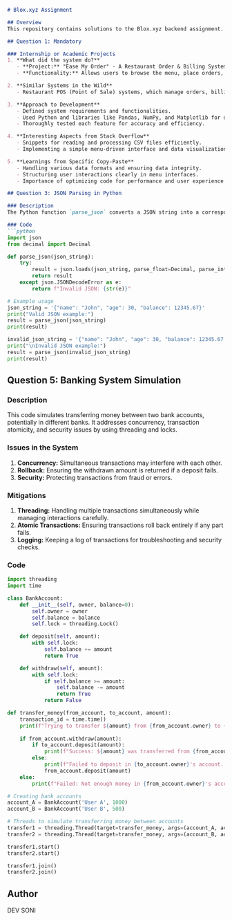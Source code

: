 ```markdown
# Blox.xyz Assignment

## Overview
This repository contains solutions to the Blox.xyz backend assignment.

## Question 1: Mandatory

### Internship or Academic Projects
1. **What did the system do?**
   - **Project:** "Ease My Order" - A Restaurant Order & Billing System.
   - **Functionality:** Allows users to browse the menu, place orders, and generate bills automatically.

2. **Similar Systems in the Wild**
   - Restaurant POS (Point of Sale) systems, which manage orders, billing, and sometimes inventory management.

3. **Approach to Development**
   - Defined system requirements and functionalities.
   - Used Python and libraries like Pandas, NumPy, and Matplotlib for data integration and analysis.
   - Thoroughly tested each feature for accuracy and efficiency.

4. **Interesting Aspects from Stack Overflow**
   - Snippets for reading and processing CSV files efficiently.
   - Implementing a simple menu-driven interface and data visualization for bill summaries.

5. **Learnings from Specific Copy-Paste**
   - Handling various data formats and ensuring data integrity.
   - Structuring user interactions clearly in menu interfaces.
   - Importance of optimizing code for performance and user experience.

## Question 3: JSON Parsing in Python

### Description
The Python function `parse_json` converts a JSON string into a corresponding Python object such as a dictionary, list, or basic data types. It uses Python's built-in `json` module to handle numbers with high precision using the `Decimal` class from the `decimal` module. It provides clear error messages if the JSON is invalid.

### Code
```python
import json
from decimal import Decimal

def parse_json(json_string):
    try:
        result = json.loads(json_string, parse_float=Decimal, parse_int=Decimal)
        return result
    except json.JSONDecodeError as e:
        return f"Invalid JSON: {str(e)}"

# Example usage
json_string = '{"name": "John", "age": 30, "balance": 12345.67}'
print("Valid JSON example:")
result = parse_json(json_string)
print(result)

invalid_json_string = '{"name": "John", "age": 30, "balance": 12345.67'
print("\nInvalid JSON example:")
result = parse_json(invalid_json_string)
print(result)
```

## Question 5: Banking System Simulation

### Description
This code simulates transferring money between two bank accounts, potentially in different banks. It addresses concurrency, transaction atomicity, and security issues by using threading and locks.

### Issues in the System
1. **Concurrency:** Simultaneous transactions may interfere with each other.
2. **Rollback:** Ensuring the withdrawn amount is returned if a deposit fails.
3. **Security:** Protecting transactions from fraud or errors.

### Mitigations
1. **Threading:** Handling multiple transactions simultaneously while managing interactions carefully.
2. **Atomic Transactions:** Ensuring transactions roll back entirely if any part fails.
3. **Logging:** Keeping a log of transactions for troubleshooting and security checks.

### Code
```python
import threading
import time

class BankAccount:
    def __init__(self, owner, balance=0):
        self.owner = owner
        self.balance = balance
        self.lock = threading.Lock()

    def deposit(self, amount):
        with self.lock:
            self.balance += amount
            return True

    def withdraw(self, amount):
        with self.lock:
            if self.balance >= amount:
                self.balance -= amount
                return True
            return False

def transfer_money(from_account, to_account, amount):
    transaction_id = time.time()
    print(f"Trying to transfer ${amount} from {from_account.owner} to {to_account.owner} with transaction ID: {transaction_id}")
    
    if from_account.withdraw(amount):
        if to_account.deposit(amount):
            print(f"Success: ${amount} was transferred from {from_account.owner} to {to_account.owner}")
        else:
            print(f"Failed to deposit in {to_account.owner}'s account. Rolling back transaction.")
            from_account.deposit(amount)
    else:
        print(f"Failed: Not enough money in {from_account.owner}'s account to transfer.")

# Creating bank accounts
account_A = BankAccount('User A', 1000)
account_B = BankAccount('User B', 500)

# Threads to simulate transferring money between accounts
transfer1 = threading.Thread(target=transfer_money, args=(account_A, account_B, 200))
transfer2 = threading.Thread(target=transfer_money, args=(account_B, account_A, 150))

transfer1.start()
transfer2.start()

transfer1.join()
transfer2.join()
```

## Author
DEV SONI
